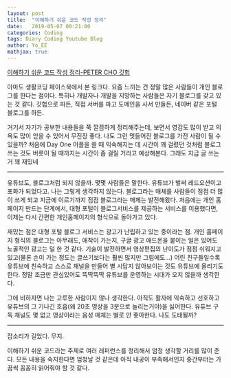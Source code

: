 ```yaml
---
layout: post
title:  "이해하기 쉬운 코드 작성 정리"
date:   2019-05-07 00:21:00
categories: Coding
tags: Diary Coding Youtube Blog
author: Yo_EE
mathjax: true
---
```

[이해하기 쉬운 코드 작성 정리-PETER CHO 깃헙](https://chodragon9.github.io/blog/easy-code/?fbclid=IwAR0roeAm-kF6FAqGZ66pEeY2FodWISmo-FaE5lNfmFkJewkpXZgAb5R8iRY)

아마도 생활코딩 페이스북에서 본 링크다. 요즘 느끼는 건 정말 많은 사람들이 개인 블로그를 한다는 점이다. 특히나 개발자나 개발을 지망하는 사람들은 자기 블로그를 갖고 있는 것 같다. 깃헙으로 파든, 직접 서버를 파고 도메인을 사서 만들든, 네이버 같은 포털 블로그를 하든.

거기서 자기가 공부한 내용들을 쭉 깔끔하게 정리해주는데, 보면서 영감도 많이 받고 의욕도 많이 얻을 수 있어서 무진장 좋다. 나도 그런 멋들어진 블로그를 가진 사람이 될 수 있을까? 처음에 Day One 어플을 쓸 때 익숙해지는 데 시간이 꽤 걸렸던 것처럼 블로그 쓰는 것도 버릇이 될 때까지는 시간이 좀 걸릴 거라고 예상해본다. 그래도 지금 글 쓰는 거 꽤 재밌네

---
유튜브도, 블로그처럼 되지 않을까. 몇몇 사람들은 말한다. 유튜브가 벌써 레드오션이고 포화가 되었다고. 나는 그렇게 생각하지 않는다. 블로그라는 매체를 사람들이 점점 더 많이 쓰게 되고 지금에 이르기까지 점점 블로그라는 매체는 발전해왔다. 처음에는 개인 홈페이지 만드는 단계에서, 대형 포털이 블로그서비스를 제공하는 서비스를 이용했다면, 이제는 다시 간편한 개인홈페이지의 형식으로 돌아가고 있다.

재밌는 점은 대형 포털 블로그 서비스는 광고가 난립하고 있는 중이라는 점. 개인 홈페이지 형식의 블로그는 아무래도, 애착이 가는지, 구글 광고 애드온을 붙이는 일은 있어도 노골적인 광고는 덜 한 것 같다. 기술이 발전하면서 영상편집의 난이도가 점점 쉬워지고 있고(물론 손이 가는 정도는 글쓰기보다는 훨씬 많지만 그럼에도…) 어린 친구들일수록 유튜브에 친숙하고 스스로 채널을 만들어 별 시답지 않아보이는 것도 유튜브에 올리기도 한다. 정말 조금만 관심있어도 뚝딱뚝딱 유튜브를 운영하는 시대가 오지 않을까 생각한다.

그에 비하자면 나는 고루한 사람이지 않나 생각한다. 아직도 활자에 익숙하고 선호하고 유튜브의 그 기나긴 호흡(왜 20초 영상을 3분으로 늘리는거야)을 싫어한다. 유튜브 구독 채널도 몇 없고 영상이라는 음성 매체는 별로 안 좋아한다. 나도 도태될까?

---
잡소리가 길었다. 무지.

이해하기 쉬운 코드라는 주제로 여러 레퍼런스를 정리해서 엄청 생각할 거리를 많이 준다. 모든 내용을 숙지한다면 엄청날 것 같은데 아직 내공이 부족해서인지 중간부터는 가끔씩 꼼꼼히 읽어줘야 할 것 같다.
